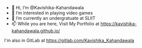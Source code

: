- 👋 Hi, I’m @Kavishika-Kahandawala
- 👀 I’m interested in playing video games
- 🌱 I’m currently an undergratuate at SLIIT
- 📫 While you are here, Visit My Portfolio at https://kavishika-kahandawala.github.io/
<!--- - 💞️ I’m looking to collaborate on ...  --->

I'm also in GitLab at https://gitlab.com/Kavishika_Kahandawala
<!---
Kavishika-Kahandawala/Kavishika-Kahandawala is a ✨ special ✨ repository because its `README.md` (this file) appears on your GitHub profile.
You can click the Preview link to take a look at your changes.
--->
